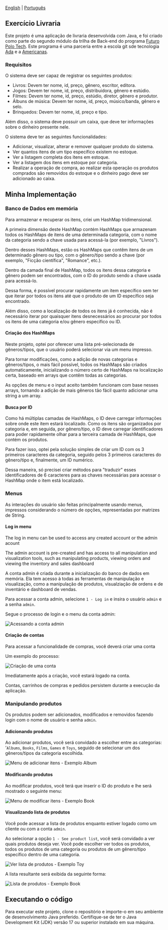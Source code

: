 [English](README.md) | [Português](README.pt-br.md)

## Exercício Livraria

Este projeto é uma aplicação de livraria desenvolvida com Java, e foi criado como parte do segundo módulo da trilha de
Back-end do programa [Futuro Polo Tech](https://polotech.americanas.io/). Este programa é uma parceria entre a escola
git sde tecnologia [Ada](https://ada.tech/sou-aluno) e a [Americanas](https://carreiras.americanas.com/).

### Requisitos

O sistema deve ser capaz de registrar os seguintes produtos:
- Livros: Devem ter nome, id, preço, gênero, escritor, editora.
- Jogos: Devem ter nome, id, preço, distribuidora, gênero e estúdio.
- Filmes: Devem ter nome, id, preço, estúdio, diretor, gênero e produtor.
- Álbuns de música: Devem ter nome, id, preço, músico/banda, gênero e selo.
- Brinquedos: Devem ter nome, id, preço e tipo.

Além disso, o sistema deve possuir um caixa, que deve ter informações sobre o dinheiro presente nele.

O sistema deve ter as seguintes funcionalidades:
- Adicionar, visualizar, alterar e remover qualquer produto do sistema.
- Ver quantos itens de um tipo específico existem no estoque.
- Ver a listagem completa dos itens em estoque.
- Ver a listagem dos itens em estoque por categoria.
- Realizar a operação de compra, ao realizar esta operação os produtos comprados são removidos do estoque e o dinheiro pago deve ser adicionado ao caixa.

## Minha Implementação

### Banco de Dados em memória

Para armazenar e recuperar os itens, criei um HashMap tridimensional.

A primeira dimensão deste HashMap contém HashMaps que armazenam todos os HashMaps de itens de uma determinada categoria,
com o nome da categoria sendo a chave usada para acessá-la (por exemplo, "Livros").

Dentro desses HashMaps, estão os HashMaps que contêm itens de um determinado gênero ou tipo, com o gênero/tipo sendo a
chave (por exemplo, "Ficção científica", "Romance", etc.).

Dentro da camada final de HashMap, todos os itens dessa categoria e gênero podem ser encontrados, com o ID do produto 
sendo a chave usada para acessá-lo.

Dessa forma, é possível procurar rapidamente um item específico sem ter que iterar por todos os itens até que o produto
de um ID específico seja encontrado.

Além disso, como a localização de todos os itens já é conhecida, não é necessário iterar por quaisquer itens 
desnecessários ao procurar por todos os itens de uma categoria e/ou gênero específico ou ID.

#### Criação dos HashMaps

Neste projeto, optei por oferecer uma lista pré-selecionada de gêneros/tipos, que o usuário poderá selecionar via um menu impresso.

Para tornar modificações, como a adição de novas categorias e gêneros/tipos, o mais fácil possível, todos os HashMaps são criados automaticamente,
inicializando o número certo de HashMaps na localização certa, baseado em arrays que contêm todas as categorias.

As opções de menu e o input aceito também funcionam com base nesses arrays, tornando a adição de mais gêneros tão fácil quanto adicionar uma string a um array.

#### Busca por ID

Como há múltiplas camadas de HashMaps, o ID deve carregar informações sobre onde este item estará localizado. 
Como os itens são organizados por categoria e, em seguida, por gênero/tipo, o ID deve carregar identificadores 
para poder rapidamente olhar para a terceira camada de HashMaps, que contém os produtos.

Para fazer isso, optei pela solução simples de criar um ID com os 3 primeiros caracteres da categoria,
seguido pelos 3 primeiros caracteres do gênero/tipo e, finalmente, um ID numérico.

Dessa maneira, só precisei criar métodos para "traduzir" esses identificadores de 6 caracteres para as chaves
necessárias para acessar o HashMap onde o item está localizado.

### Menus

As interações do usuário são feitas principalmente usando menus, impressos considerando o número de opções,
representadas por matrizes de String.

#### Log in menu

The log in menu can be used to access any created account or the admin acount

The admin account is pre-created and has access to all manipulation and visualization tools,
such as manipulating products, viewing orders and viewing the inventory and sales dashboard

A conta admin é criada durante a inicialização do banco de dados em memória. 
Ela tem acesso à todas as ferramentas de manipulação e visualização,
como a manipulação de produtos, visualziação de ordens e de inventário e dashboard de vendas.

Para acessar a conta admin, selecione `1 - Log in` e insira o usuário `admin` e a senha `admin`.

Segue o processo de login e o menu da conta admin:

![Acessando a conta admin](images/logging-in-admin.png)

#### Criação de contas

Para acessar a funcionalidade de compras, você deverá criar uma conta

Um exemplo do processo:

![Criação de uma conta](images/create-account-menu.png)

Imediatamente após a criação, você estará logado na conta.

Contas, carrinhos de compras e pedidos persistem durante a execução da aplicação.

### Manipulando produtos

Os produtos podem ser adicionados, modificados e removidos fazendo login com o nome de usuário e senha `admin`.

#### Adicionando produtos

Ao adicionar produtos, você será convidado a escolher entre as categorias: '`Albums`, `Books`, `Films`, `Games` 
e `Toys`, seguido de selecionar um dos gêneros/tipos da categoria escolhida.

![Menu de adicionar itens - Exemplo Album](images/add-item-menu.png)

#### Modificando produtos

Ao modificar produtos, você terá que inserir o ID do produto e lhe será mostrado o seguinte menu:

![Menu de modificar itens - Exemplo Book](images/modify-product-menu.png)

#### Visualizando lista de produtos

Você pode acessar a lista de produtos enquanto estiver logado como um cliente ou com a conta `admin`.

Ao selecionar a opção `1 - See product list`, você será convidado a ver quais produtos deseja ver.
Você pode escolher ver todos os produtos, todos os produtos de uma categoria ou produtos de um
gênero/tipo específico dentro de uma categoria.

![Ver lista de produtos - Exemplo Toy](images/see-products-menu.png)

A lista resultante será exibida da seguinte forma:

![Lista de produtos - Exemplo Book](images/see-products-result.png)

## Executando o código

Para executar este projeto, clone o repositório e importe-o em seu ambiente de desenvolvimento Java preferido.
Certifique-se de ter o Java Development Kit (JDK) versão 17 ou superior instalado em sua máquina.

